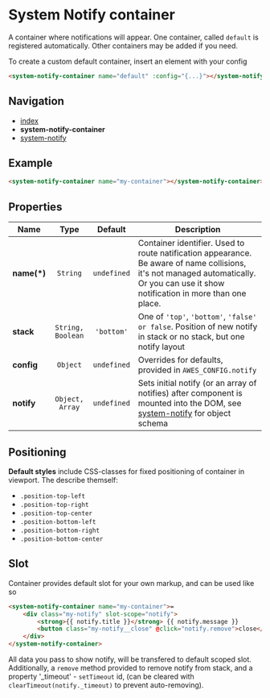 # System Notify container

A container where notifications will appear. One container, called `default` is registered automatically. Other containers may be added if you need.

To create a custom default container, insert an element with your config

```html
<system-notify-container name="default" :config="{...}"></system-notify-container>
```

## Navigation
- [index](./index.md)
- **system-notify-container**
- [system-notify](./system-notify.md)


## Example

```html
<system-notify-container name="my-container"></system-notify-container>
```


## Properties

| Name        | Type              | Default     | Description |
|-------------|:-----------------:|:-----------:|-------------|
| **name(*)** | `String`          | `undefined` | Container identifier. Used to route natification appearance. Be aware of name collisions, it's not managed automatically. Or you can use it show notification in more than one place. |
| **stack**   | `String, Boolean` | `'bottom'`  | One of `'top'`, `'bottom'`, `'false' or false`. Position of new notify in stack or no stack, but one notify layout |
| **config**   | `Object`         | `undefined` | Overrides for defaults, provided in `AWES_CONFIG.notify` |
| **notify**   | `Object, Array`  | `undefined` | Sets initial notify (or an array of notifies) after component is mounted into the DOM, see [system-notify](./system-notify.md) for object schema |


## Positioning

**Default styles** include CSS-classes for fixed positioning of container in viewport. The describe themself:

- `.position-top-left`
- `.position-top-right`
- `.position-top-center`
- `.position-bottom-left`
- `.position-bottom-right`
- `.position-bottom-center`


## Slot

Container provides default slot for your own markup, and can be used like so

```html
<system-notify-container name="my-container">=
    <div class="my-notify" slot-scope="notify">
        <strong>{{ notify.title }}</strong> {{ notify.message }}
        <button class="my-notify__close" @click="notify.remove">close</button>
    </div>
</system-notify-container>
```

All data you pass to show notify, will be transfered to default scoped slot. Additionally, a `remove` method provided to remove notify from stack, and a property '_timeout' - `setTimeout` id, (can be cleared with `clearTimeout(notify._timeout)` to prevent auto-removing).
